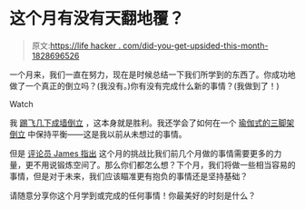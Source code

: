 # 这个月有没有天翻地覆？

> 原文:[https://life hacker . com/did-you-get-upsided-this-month-1828696526](https://lifehacker.com/did-you-get-upside-down-this-month-1828696526)

一个月来，我们一直在努力，现在是时候总结一下我们所学到的东西了。你成功地做了一个真正的倒立吗？(我没有。)你有没有完成什么新的事情？(我做到了！)

Watch

我 [踢飞几下成墙倒立](https://vitals.lifehacker.com/how-to-approach-handstands-when-youre-still-kinda-scare-1828256190) ，这本身就是胜利。我还学会了如何在一个 [瑜伽式的三脚架倒立](https://vitals.lifehacker.com/how-to-work-up-to-your-first-yoga-headstand-1828419168#_ga=2.26740734.2102425869.1535379936-1456718367.1520458611) 中保持平衡——这是我以前从未想过的事情。

但是 [评论员 James 指出](https://vitals.lifehacker.com/1828659577) 这个月的挑战比我们前几个月做的事情需要更多的力量，更不用说锻炼空间了。那么你们都怎么想？下个月，我们将做一些相当容易的事情，但是对于未来，我们应该瞄准更有抱负的事情还是坚持基础？

请随意分享你这个月学到或完成的任何事情！你最美好的时刻是什么？